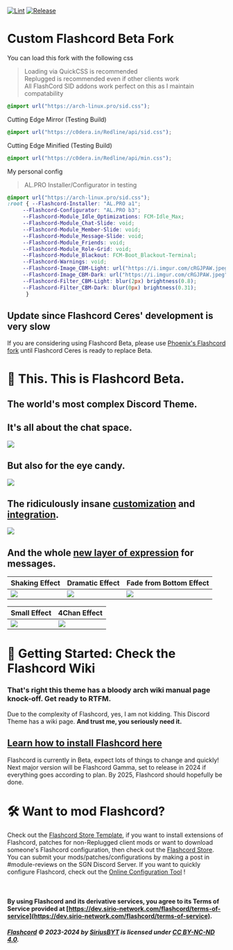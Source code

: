 [![Lint](https://github.com/PhoenixAceVFX/ALP-Flashcord/actions/workflows/lint.yml/badge.svg)](https://github.com/PhoenixAceVFX/ALP-Flashcord/actions/workflows/lint.yml)
[![Release](https://github.com/PhoenixAceVFX/ALP-Flashcord/actions/workflows/release.yml/badge.svg)](https://github.com/PhoenixAceVFX/ALP-Flashcord/actions/workflows/release.yml)

# Custom Flashcord Beta Fork  
You can load this fork with the following css
> Loading via QuickCSS is recommended  
> Replugged is recommended even if other clients work  
> All FlashCord SID addons work perfect on this as I maintain compatability

```css
@import url("https://arch-linux.pro/sid.css");
```
Cutting Edge Mirror (Testing Build)
```css
@import url("https://c0dera.in/Redline/api/sid.css");
```
Cutting Edge Minified (Testing Build)
```css
@import url("https://c0dera.in/Redline/api/min.css");
```

My personal config
> AL.PRO Installer/Configurator in testing
```css
@import url("https://arch-linux.pro/sid.css");
:root { --Flashcord-Installer: "AL.PRO a1"; 
     --Flashcord-Configurator: "AL.PRO b3";
     --Flashcord-Module_Idle_Optimizations: FCM-Idle_Max;
     --Flashcord-Module_Chat-Slide: void;
     --Flashcord-Module_Member-Slide: void;
     --Flashcord-Module_Message-Slide: void;
     --Flashcord-Module_Friends: void;
     --Flashcord-Module_Role-Grid: void;
     --Flashcord-Module_Blackout: FCM-Boot_Blackout-Terminal;
     --Flashcord-Warnings: void;
     --Flashcord-Image_CBM-Light: url("https://i.imgur.com/cRGJPAW.jpeg");
     --Flashcord-Image_CBM-Dark: url("https://i.imgur.com/cRGJPAW.jpeg");
     --Flashcord-Filter_CBM-Light: blur(2px) brightness(0.8);
     --Flashcord-Filter_CBM-Dark: blur(0px) brightness(0.31);
      }
```

## Update since Flashcord Ceres' development is very slow
If you are considering using Flashcord Beta, please use [Phoenix's Flashcord fork](https://github.com/PhoenixAceVFX/ALP-Flashcord) until Flashcord Ceres is ready to replace Beta.
<br>

# 📸 This. This is Flashcord Beta.
## The world's most complex Discord Theme.
## It's all about the chat space.
![](https://sirio-network.com/flashcord/ressources/store/fc-light.gif)
## But also for the eye candy.
![](https://sirio-network.com/flashcord/ressources/store/fc-dark.gif)
## The ridiculously insane [customization](https://github.com/SiriusBYT/flashcord/wiki/Variables#%EF%B8%8F-custom-background-mode) and [integration](https://github.com/SiriusBYT/flashcord/wiki/Flashcord-Modules).
![](https://sirio-network.com/flashcord/ressources/store/fc-cbm_cc.gif)
## And the whole [new layer of expression](https://github.com/SiriusBYT/flashcord/wiki/Chat-Effects) for messages.
| Shaking Effect | Dramatic Effect | Fade from Bottom Effect |
|:---|:---|:---|
![](https://sirio-network.com/flashcord/wiki/chat-effects/shake.gif) | ![](https://sirio-network.com/flashcord/wiki/chat-effects/dramatic.gif) | ![](https://sirio-network.com/flashcord/wiki/chat-effects/fade-bottom.gif) 

| Small Effect |  4Chan Effect |
|:---|:---|
![](https://sirio-network.com/flashcord/wiki/chat-effects/small.png) | ![](https://sirio-network.com/flashcord/wiki/chat-effects/4chan-new.png)
# 📑 Getting Started: Check the Flashcord Wiki
### That's right this theme has a bloody arch wiki manual page knock-off. Get ready to RTFM.
Due to the complexity of Flashcord, yes, I am not kidding. This Discord Theme has a wiki page. **And trust me, you seriously need it.**

## [Learn how to install Flashcord here](https://github.com/SiriusBYT/flashcord/wiki)

Flashcord is currently in Beta, expect lots of things to change and quickly! Next major version will be Flashcord Gamma, set to release in 2024 if everything goes according to plan. By 2025, Flashcord should hopefully be done.

# 🛠️ Want to mod Flashcord?
Check out the [Flashcord Store Template](https://github.com/SiriusBYT/Flashcord-Store-Template), if you want to install extensions of Flashcord, patches for non-Replugged client mods or want to download someone's Flashcord configuration, then check out the [Flashcord Store](https://sirio-network.com/flashcord/store). You can submit your mods/patches/configurations by making a post in #module-reviews on the SGN Discord Server. If you want to quickly configure Flashcord, check out the [Online Configuration Tool](https://sirio-network.com/flashcord/configurator) !

<br>

#### By using Flashcord and its derivative services, you agree to its Terms of Service provided at [https://dev.sirio-network.com/flashcord/terms-of-service](https://dev.sirio-network.com/flashcord/terms-of-service).
##### [Flashcord](https://github.com/SiriusBYT/flashcord) © 2023-2024 by [SiriusBYT](https://sirio-network.com) is licensed under [CC BY-NC-ND 4.0](https://creativecommons.org/licenses/by-nc-nd/4.0/).
